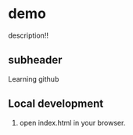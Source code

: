 # demo 

description!!

## subheader

Learning github

## Local development

1. open index.html in your browser.